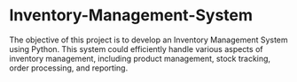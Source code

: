 # Inventory-Management-System
The objective of this project is to develop an Inventory Management System using Python. This system could efficiently handle various aspects of inventory management, including product management, stock tracking, order processing, and reporting.

